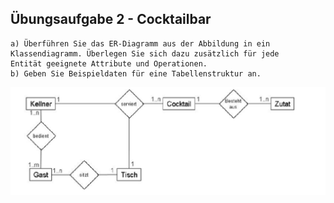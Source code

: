 ## Übungsaufgabe 2 - Cocktailbar

```
a) Überführen Sie das ER-Diagramm aus der Abbildung in ein
Klassendiagramm. Überlegen Sie sich dazu zusätzlich für jede
Entität geeignete Attribute und Operationen.
b) Geben Sie Beispieldaten für eine Tabellenstruktur an.
```
![anhang](./attachment.png)
